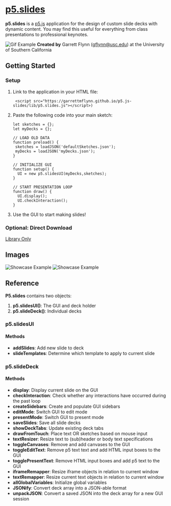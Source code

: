 
# [**p5.slides**](https://github.com/GarrettMFlynn/p5.js-slides)
**p5.slides** is a [p5.js](https://p5js.org/) application for the design of custom slide decks with dynamic content. You may find this useful for everything from class presentations to professional keynotes.

 ![Gif Example](img/Gif1.gif)
 **Created by** Garrett Flynn (gflynn@usc.edu) at the University of Southern California

 
 ## Getting Started
 
 ### Setup 
 
 1. Link to the application in your HTML file:
         
         <script src="https://garrettmflynn.github.io/p5.js-slides/lib/p5.slides.js"></script>)
         
 2. Paste the following code into your main sketch:
        
        
        let sketches = {};
        let myDecks = {};
          
        // LOAD OLD DATA
        function preload() {
         sketches = loadJSON('defaultSketches.json');
         myDecks = loadJSON('myDecks.json');
        }
        
        // INITIALIZE GUI
        function setup() {
          UI = new p5.slidesUI(myDecks,sketches);
        }

        // START PRESENTATION LOOP
        function draw() {
          UI.display();
          UI.checkInteraction();
        }

3. Use the GUI to start making slides!

 ### Optional: Direct Download
 [Library Only](https://raw.githubusercontent.com/GarrettMFlynn/p5.js-slides/gh-pages/lib/p5.slides.js)
 

 ## Images
 ![Showcase Example](/img/Gif2.gif)
 ![Showcase Example](/img/Gif3.gif)
 
        
 ## Reference
 
 **P5.slides** contains two objects:
 1. **p5.slidesUI()**: The GUI and deck holder
 2. **p5.slideDeck()**: Individual decks
 
 ### p5.slidesUI
 #### Methods
 * **addSlides**: Add new slide to deck
 * **slideTemplates**: Determine which template to apply to current slide
 
 
 ### p5.slideDeck
 #### Methods
 * **display**: Display current slide on the GUI
 * **checkInteraction**: Check whether any interactions have occurred during the past loop
 * **createSidebars**: Create and populate GUI sidebars
 * **editMode**: Switch GUI to edit mode
 * **presentMode**: Switch GUI to present mode
 * **saveSlides**: Save all slide decks
 * **showDeckTabs**: Update existing deck tabs
 * **drawFromTouch**: Place text OR sketches based on mouse input
 * **textResizer**: Resize text to (sub)header or body text specifications
 * **toggleCanvases**: Remove and add canvases to the GUI
 * **toggleEditText**: Remove p5 text text and add HTML input boxes to the GUI
 * **togglePresentText**: Remove HTML input boxes and add p5 text to the GUI
 * **iframeRemapper**: Resize iframe objects in relation to current window
 * **textRemapper**: Resize current text objects in relation to current window
 * **allGlobalVariables**: Initialize global variables 
 * **JSONify**: Convert deck array into a JSON-able format
 * **unpackJSON**: Convert a saved JSON into the deck array for a new GUI session
 
 
 
